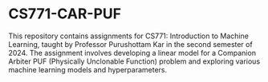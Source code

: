 # CS771-CAR-PUF

This repository contains assignments for CS771: Introduction to Machine Learning, taught by Professor Purushottam Kar in the second semester of 2024. The assignment involves developing a linear model for a Companion Arbiter PUF (Physically Unclonable Function) problem and exploring various machine learning models and hyperparameters.
